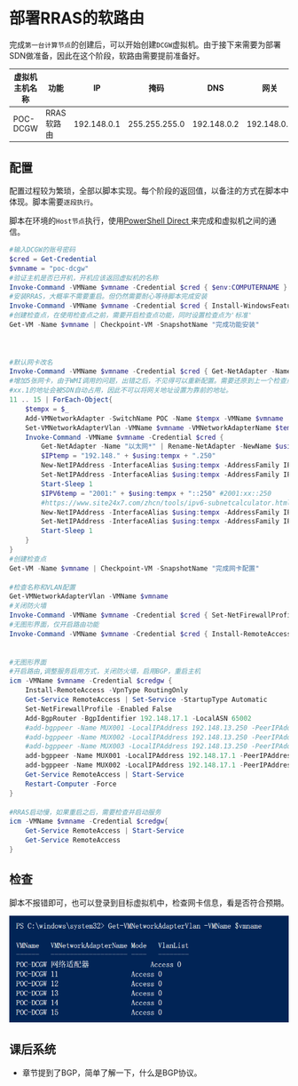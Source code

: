 # 部署RRAS的软路由

完成`第一台计算节点`的创建后，可以开始创建`DCGW`虚拟机。由于接下来需要为部署SDN做准备，因此在这个阶段，软路由需要提前准备好。

| 虚拟机主机名称 | 功能       | IP          | 掩码          | DNS         | 网关        | CPU  | 内存 | 硬盘 |
| -------------- | ---------- | ----------- | ------------- | ----------- | ----------- | ---- | ---- | ---- |
| POC-DCGW       | RRAS软路由 | 192.148.0.1 | 255.255.255.0 | 192.148.0.2 | 192.148.0.1 | 1    | 1G   | 默认 |

## 配置

配置过程较为繁琐，全部以脚本实现。每个阶段的返回值，以备注的方式在脚本中体现。脚本需要`逐段执行`。

脚本在环境的`Host节点`执行，使用[PowerShell Direct ](https://docs.microsoft.com/en-us/virtualization/community/team-blog/2015/20150514-powershell-direct-running-powershell-inside-a-virtual-machine-from-the-hyper-v-host)来完成和虚拟机之间的通信。

```powershell
#输入DCGW的账号密码
$cred = Get-Credential
$vmname = "poc-dcgw"
#验证主机是否已开机，开机应该返回虚拟机的名称
Invoke-Command -VMName $vmname -Credential $cred { $env:COMPUTERNAME }
#安装RRAS，大概率不需要重启。但仍然需要耐心等待脚本完成安装
Invoke-Command -VMName $vmname -Credential $cred { Install-WindowsFeature RemoteAccess -IncludeAllSubFeature -IncludeManagementTools -Restart }
#创建检查点，在使用检查点之前，需要开启检查点功能，同时设置检查点为'标准'
Get-VM -Name $vmname | Checkpoint-VM -SnapshotName "完成功能安装"



#默认网卡改名
Invoke-Command -VMName $vmname -Credential $cred { Get-NetAdapter -Name "以太网*" | Rename-NetAdapter -NewName "0" }
#增加5张网卡，由于WMI调用的问题，出错之后，不见得可以重新配置。需要还原到上一个检查点继续
#xx.1的地址会被SDN自动占用，因此不可以将网关地址设置为靠前的地址。
11 .. 15 | ForEach-Object{
	$tempx = $_
	Add-VMNetworkAdapter -SwitchName POC -Name $tempx -VMName $vmname
	Set-VMNetworkAdapterVlan -VMName $vmname -VMNetworkAdapterName $tempx -VlanId 0 -Access
	Invoke-Command -VMName $vmname -Credential $cred {
		Get-NetAdapter -Name "以太网*" | Rename-NetAdapter -NewName $using:tempx
		$IPtemp = "192.148." + $using:tempx + ".250"
		New-NetIPAddress -InterfaceAlias $using:tempx -AddressFamily IPv4 -IPAddress $IPtemp
		Set-NetIPAddress -InterfaceAlias $using:tempx -AddressFamily IPv4 -PrefixLength 24
		Start-Sleep 1
		$IPV6temp = "2001:" + $using:tempx + "::250" #2001:xx::250
		#https://www.site24x7.com/zhcn/tools/ipv6-subnetcalculator.html
		New-NetIPAddress -InterfaceAlias $using:tempx -AddressFamily IPv6 -IPAddress $IPV6temp
		Set-NetIPAddress -InterfaceAlias $using:tempx -AddressFamily IPv6 -PrefixLength 64
		Start-Sleep 1
	}
}
#创建检查点
Get-VM -Name $vmname | Checkpoint-VM -SnapshotName "完成网卡配置"

#检查名称和VLAN配置
Get-VMNetworkAdapterVlan -VMName $vmname
#关闭防火墙
Invoke-Command -VMName $vmname -Credential $cred { Set-NetFirewallProfile -Enabled False }
#无图形界面，仅开启路由功能
Invoke-Command -VMName $vmname -Credential $cred { Install-RemoteAccess -VpnType RoutingOnly }


#无图形界面
#开启路由,调整服务启用方式，关闭防火墙，启用BGP，重启主机
icm -VMName $vmname -Credential $credgw {
	Install-RemoteAccess -VpnType RoutingOnly
	Get-Service RemoteAccess | Set-Service -StartupType Automatic
	Set-NetFirewallProfile -Enabled False
	Add-BgpRouter -BgpIdentifier 192.148.17.1 -LocalASN 65002
	#add-bgppeer -Name MUX001 -LocalIPAddress 192.148.13.250 -PeerIPAddress 192.148.13.14 -LocalASN 65002 -PeerASN 65001 -OperationMode Mixed -PeeringMode Automatic
	#add-bgppeer -Name MUX002 -LocalIPAddress 192.148.13.250 -PeerIPAddress 192.148.13.15 -LocalASN 65002 -PeerASN 65001 -OperationMode Mixed -PeeringMode Automatic
	#add-bgppeer -Name MUX003 -LocalIPAddress 192.148.13.250 -PeerIPAddress 192.148.13.16 -LocalASN 65002 -PeerASN 65001 -OperationMode Mixed -PeeringMode Automatic
	add-bgppeer -Name MUX001 -LocalIPAddress 192.148.17.1 -PeerIPAddress 192.148.12.81 -LocalASN 65002 -PeerASN 65001 -OperationMode Mixed -PeeringMode Automatic
	add-bgppeer -Name MUX002 -LocalIPAddress 192.148.17.1 -PeerIPAddress 192.148.12.82 -LocalASN 65002 -PeerASN 65001 -OperationMode Mixed -PeeringMode Automatic
	Get-Service RemoteAccess | Start-Service
	Restart-Computer -Force
}

#RRAS启动慢，如果重启之后，需要检查并启动服务
icm -VMName $vmname -Credential $credgw{
	Get-Service RemoteAccess | Start-Service
	Get-Service RemoteAccess
}


```

## 检查

脚本不报错即可，也可以登录到目标虚拟机中，检查网卡信息，看是否符合预期。

![image](.gitbook/assets/20210707174221.png)

## 课后系统

- 章节提到了BGP，简单了解一下，什么是BGP协议。
